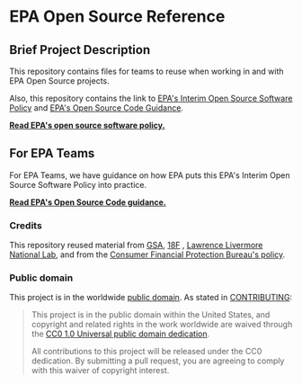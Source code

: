 # EPA Open Source Reference

## Brief Project Description

This repository contains files for teams to reuse when working in and with EPA Open Source projects.

Also, this repository contains the link to [EPA's Interim Open Source Software Policy](https://www.epa.gov/irmpoli8/interim-open-source-software-oss-policy) and [EPA's Open Source Code Guidance](https://developer.epa.gov/guide/open-source-code/). 

**[Read EPA's open source software policy.](https://www.epa.gov/irmpoli8/interim-open-source-software-oss-policy)**

## For EPA Teams

For EPA Teams, we have guidance on how EPA puts this EPA's Interim Open Source Software Policy into practice.

**[Read EPA's Open Source Code guidance.](https://developer.epa.gov/guide/open-source-code/)**

### Credits

This repository reused material from [GSA](https://www.gsa.gov/), [18F](https://18f.gsa.gov/) , [Lawrence Livermore National Lab](https://www.llnl.gov/), and from the [Consumer Financial Protection Bureau's policy](https://github.com/cfpb/source-code-policy).


### Public domain

This project is in the worldwide [public domain](LICENSE.md). As stated in [CONTRIBUTING](CONTRIBUTING.md):

> This project is in the public domain within the United States, and copyright and related rights in the work worldwide are waived through the [CC0 1.0 Universal public domain dedication](https://creativecommons.org/publicdomain/zero/1.0/).
>
> All contributions to this project will be released under the CC0 dedication. By submitting a pull request, you are agreeing to comply with this waiver of copyright interest.
